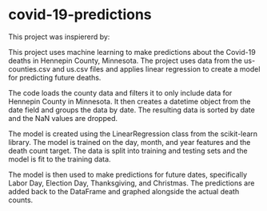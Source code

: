 # covid-19-predictions

This project was inspiererd by: 

This project uses machine learning to make predictions about the Covid-19 deaths in Hennepin County, Minnesota. The project uses data from the us-counties.csv and us.csv files and applies linear regression to create a model for predicting future deaths.

The code loads the county data and filters it to only include data for Hennepin County in Minnesota. It then creates a datetime object from the date field and groups the data by date. The resulting data is sorted by date and the NaN values are dropped.

The model is created using the LinearRegression class from the scikit-learn library. The model is trained on the day, month, and year features and the death count target. The data is split into training and testing sets and the model is fit to the training data.

The model is then used to make predictions for future dates, specifically Labor Day, Election Day, Thanksgiving, and Christmas. The predictions are added back to the DataFrame and graphed alongside the actual death counts.
